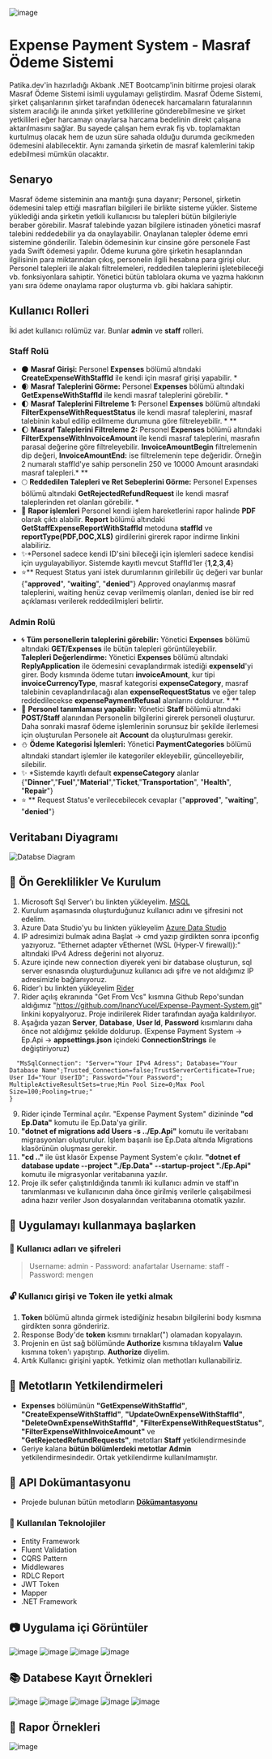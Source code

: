 ![image](https://github.com/InancYucel/Expense-Payment-System/assets/48295407/d6c71a3e-6d9c-402d-9584-e217b8247603)

# Expense Payment System - Masraf Ödeme Sistemi
 Patika.dev'in hazırladığı Akbank .NET Bootcamp'inin bitirme projesi olarak Masraf Ödeme Sistemi isimli uygulamayı geliştirdim. 
 Masraf Ödeme Sistemi, şirket çalışanlarının şirket tarafından ödenecek harcamaların faturalarının sistem aracılığı ile anında şirket yetkililerine gönderebilmesine ve şirket yetkilileri eğer harcamayı onaylarsa harcama bedelinin direkt çalışana aktarılmasını sağlar. Bu sayede çalışan hem evrak fiş vb. toplamaktan kurtulmuş olacak hem de uzun süre sahada olduğu durumda gecikmeden ödemesini alabilecektir. Aynı zamanda şirketin de masraf kalemlerini takip edebilmesi mümkün olacaktır.
 ## Senaryo
 Masraf ödeme sisteminin ana mantığı şuna dayanır; Personel, şirketin ödemesini talep ettiği masrafları bilgileri ile birlikte sisteme yükler. Sisteme yüklediği anda şirketin yetkili kullanıcısı bu talepleri bütün bilgileriyle beraber görebilir. Masraf talebinde yazan bilgilere istinaden yönetici masraf talebini reddedebilir ya da onaylayabilir. 
 Onaylanan talepler ödeme emri sistemine gönderilir. Talebin ödemesinin kur cinsine göre personele Fast yada Swift ödemesi yapılır. Ödeme kuruna göre şirketin hesaplarından ilgilisinin para miktarından çıkış, personelin ilgili hesabına para girişi olur.
 Personel talepleri ile alakalı filtrelemeleri, reddedilen taleplerini işletebileceği vb. fonksiyonlara sahiptir.
 Yönetici bütün tablolara okuma ve yazma hakkının yanı sıra ödeme onaylama rapor oluşturma vb. gibi haklara sahiptir.
 ## Kullanıcı Rolleri
İki adet kullanıcı rolümüz var. Bunlar **admin** ve **staff** rolleri.
### Staff Rolü
* 🌑 **Masraf Girişi:**  Personel **Expenses** bölümü altındaki **CreateExpenseWithStaffId** ile  kendi için masraf girişi yapabilir. *
* 🌒 **Masraf Taleplerini Görme:**  Personel **Expenses** bölümü altındaki **GetExpenseWithStaffId** ile  kendi masraf taleplerini görebilir. *
*  🌓 **Masraf Taleplerini Filtreleme 1:** Personel **Expenses** bölümü altındaki **FilterExpenseWithRequestStatus** ile kendi masraf taleplerini, masraf talebinin kabul edilip edilmeme durumuna göre filtreleyebilir. *    **
*  🌔 **Masraf Taleplerini Filtreleme 2:** Personel **Expenses** bölümü altındaki **FilterExpenseWithInvoiceAmount** ile kendi masraf taleplerini, masrafın parasal değerine göre filtreleyebilir. **InvoiceAmountBegin** filtrelemenin dip değeri,         **InvoiceAmountEnd:** ise filtrelemenin tepe değeridir.  Örneğin 2 numaralı staffId'ye sahip personelin 250 ve 10000 Amount arasındaki masraf talepleri.* **
*  🌕 **Reddedilen Talepleri ve Ret Sebeplerini Görme:** Personel Expenses bölümü altındaki **GetRejectedRefundRequest** ile kendi masraf taleplerinden ret olanları görebilir. *
*  📜 **Rapor işlemleri** Personel kendi işlem hareketlerini rapor halinde **PDF** olarak çıktı alabilir. **Report** bölümü altındaki **GetStaffExpenseReportWithStaffId** metoduna **staffId** ve **reportType(PDF,DOC,XLS)** girdilerini girerek rapor indirme linkini alabiliriz.
*  ✨*Personel sadece kendi ID'sini bileceği için işlemleri sadece kendisi için uygulayabiliyor. Sistemde kayıtlı mevcut StaffId'ler {**1**,**2**,**3**,**4**}
* ⭐** Request Status yani istek durumlarının girilebilir üç değeri var bunlar {"**approved**", "**waiting**", "**denied**"} Approved onaylanmış masraf taleplerini, waiting henüz cevap verilmemiş olanları, denied ise bir red açıklaması verilerek reddedilmişleri belirtir.

### Admin Rolü
* 🌀 **Tüm personellerin taleplerini görebilir:** Yönetici **Expenses** bölümü altındaki **GET/Expenses** ile bütün talepleri görüntüleyebilir.  
**Talepleri Değerlendirme:** Yönetici **Expenses** bölümü altındaki **ReplyApplication** ile ödemesini cevaplandırmak istediği **expenseId**'yi girer. Body kısmında ödeme tutarı **invoiceAmount**, kur tipi **invoiceCurrencyType**, masraf kategorisi **expenseCategory**,  masraf talebinin cevaplandırılacağı alan **expenseRequestStatus** ve eğer talep reddedilecekse **expensePaymentRefusal** alanlarını doldurur. * **
* 🌊 **Personel tanımlaması yapabilir:** Yönetici **Staff** bölümü altındaki **POST/Staff** alanından Personelin bilgilerini girerek personeli oluşturur. Daha sonraki masraf ödeme işlemlerinin sorunsuz bir şekilde ilerlemesi için oluşturulan Personele ait **Account** da oluşturulması gerekir.
*  ⛄ **Ödeme Kategorisi İşlemleri:** Yönetici **PaymentCategories** bölümü altındaki standart işlemler ile kategoriler ekleyebilir, güncelleyebilir, silebilir.
* ✨ *Sistemde kayıtlı default **expenseCategory**  alanlar {"**Dinner**","**Fuel**","**Material**","**Ticket**,"**Transportation**", "**Health**", "**Repair**"}
* ⭐ ** Request Status'e verilecebilecek cevaplar  {"**approved**", "**waiting**", "**denied**"} 

## Veritabanı Diyagramı 
![Databse Diagram](https://github.com/InancYucel/Expense-Payment-System/assets/48295407/aa667ab1-90e9-44a2-adbb-0778997fde64)

## 🔨 Ön Gereklilikler Ve Kurulum 
1. Microsoft Sql Server'ı bu linkten yükleyelim. [MSQL](https://www.microsoft.com/tr-tr/sql-server/sql-server-downloads)
2. Kurulum aşamasında oluşturduğunuz kullanıcı adını ve şifresini not edelim.
3. Azure Data Studio'yu bu linkten yükleyelim [Azure Data Studio](https://learn.microsoft.com/en-us/azure-data-studio/download-azure-data-studio?view=sql-server-ver16&tabs=win-install%2Cwin-user-install%2Credhat-install%2Cwindows-uninstall%2Credhat-uninstall#download-azure-data-studio)
4. IP adresimizi bulmak adına Başlat -> cmd yazıp girdikten sonra ipconfig yazıyoruz. "Ethernet adapter vEthernet (WSL (Hyper-V firewall)):" altındaki IPv4 Adress değerini not alıyoruz.
5. Azure içinde new connection diyerek yeni bir database oluşturun, sql server esnasında oluşturduğunuz kullanıcı adı şifre ve not aldığımız IP adresimizle bağlanıyoruz. 
6. Rider'ı bu linkten yükleyelim [Rider](https://www.jetbrains.com/rider/download/#section=windows)
7. Rider açılış ekranında "Get From Vcs" kısmına Github Repo'sundan aldığımız "https://github.com/InancYucel/Expense-Payment-System.git" linkini kopyalıyoruz. Proje indirilerek Rider tarafından ayağa kaldırılıyor.
8. Aşağıda yazan **Server**, **Database**, **User Id**, **Password** kısımlarını daha önce not aldığımız şekilde doldurup.  (Expense Payment System  -> Ep.Api -> **appsettings.json** içindeki **ConnectionStrings** ile değiştiriyoruz)

```"ConnectionStrings": {  
  "MsSqlConnection": "Server="Your IPv4 Adress"; Database="Your Database Name";Trusted_Connection=false;TrustServerCertificate=True; User Id="Your UserID"; Password="Your Password"; MultipleActiveResultSets=true;Min Pool Size=0;Max Pool Size=100;Pooling=true;"  
} 
```
9. Rider içinde Terminal açılır. "Expense Payment System" dizininde **"cd Ep.Data"** komutu ile Ep.Data'ya girilir.
10.  **"dotnet ef migrations add Users -s ../Ep.Api"** komutu ile veritabanı migrasyonları oluşturulur. İşlem başarılı ise Ep.Data altında Migrations klasörünün oluşması gerekir.
11. **"cd  .."** ile üst klasör Expense Payment System'e çıkılır. **"dotnet ef database update --project "./Ep.Data" --startup-project "./Ep.Api"** komutu ile migrasyonlar veritabanına yazılır. 
12. Proje ilk sefer çalıştırıldığında tanımlı iki kullanıcı admin ve staff'ın tanımlanması ve kullanıcının daha önce girilmiş verilerle çalışabilmesi adına hazır veriler Json dosyalarından veritabanına otomatik yazılır. 

## 🔧 Uygulamayı kullanmaya başlarken 
### 🔑 Kullanıcı adları ve şifreleri
> Username: admin - Password: anafartalar
> Username: staff    - Password: mengen

### 🔓 Kullanıcı girişi ve Token ile yetki almak
1. **Token** bölümü altında girmek istediğiniz hesabın bilgilerini body kısmına girdikten sonra göndeririz.
2.  Response Body'de **token** kısmını tırnaklar(") olamadan kopyalayın.
3.  Projenin en üst sağ bölümünde **Authorize** kısmına tıklayalım **Value** kısmına token'ı yapıştırıp. **Authorize** diyelim.
4. Artık Kullanıcı girişini yaptık. Yetkimiz olan methotları kullanabiliriz.

## 🔐 Metotların Yetkilendirmeleri
* **Expenses** bölümünün **"GetExpenseWithStaffId"**,  **"CreateExpenseWithStaffId"**,  **"UpdateOwnExpenseWithStaffId"**,  **"DeleteOwnExpenseWithStaffId"**,  **"FilterExpenseWithRequestStatus"**,  **"FilterExpenseWithInvoiceAmount"** ve **"GetRejectedRefundRequests"**, metotları **Staff** yetkilendirmesinde
* Geriye kalana **bütün bölümlerdeki metotlar** **Admin** yetkilendirmesindedir. Ortak yetkilendirme kullanılmamıştır.

## 📃 API Dokümantasyonu
* Projede bulunan bütün metodların [**Dökümantasyonu**](https://documenter.getpostman.com/view/25623022/2s9YymFitv)
  
### 🍵 Kullanılan Teknolojiler
* Entity Framework
* Fluent Validation
* CQRS Pattern
* Middlewares
* RDLC Report
* JWT Token
* Mapper
* .NET Framework

## 📷 Uygulama içi Görüntüler
![image](https://github.com/InancYucel/Expense-Payment-System/assets/48295407/3cf2891a-0599-439a-95be-c10b546880a5)
![image](https://github.com/InancYucel/Expense-Payment-System/assets/48295407/6eb2da22-b50b-4bda-84b9-98c631a8f037)
![image](https://github.com/InancYucel/Expense-Payment-System/assets/48295407/9a2a5be3-6f67-4d2a-8696-0f3ab147a6be)
![image](https://github.com/InancYucel/Expense-Payment-System/assets/48295407/817a48c9-7834-400e-bf5b-a8dd2ae4ec47)

## 📚 Databese Kayıt Örnekleri
![image](https://github.com/InancYucel/Expense-Payment-System/assets/48295407/82d389b9-b73c-4396-af39-3cf2fb8ab306)
![image](https://github.com/InancYucel/Expense-Payment-System/assets/48295407/12093310-875e-479f-a24e-79fa2521ec75)
![image](https://github.com/InancYucel/Expense-Payment-System/assets/48295407/33e7ebf5-98ac-4137-b5b2-7fe9186ae1a4)
![image](https://github.com/InancYucel/Expense-Payment-System/assets/48295407/aaf0c1d8-70a5-417a-b883-f3c208534d9f)
![image](https://github.com/InancYucel/Expense-Payment-System/assets/48295407/7dcc9ded-f659-4931-b1a8-647fa314642b)

## 📑 Rapor Örnekleri
![image](https://github.com/InancYucel/Expense-Payment-System/assets/48295407/43c7d54b-d3a1-464f-986d-9e388a1d3811)





